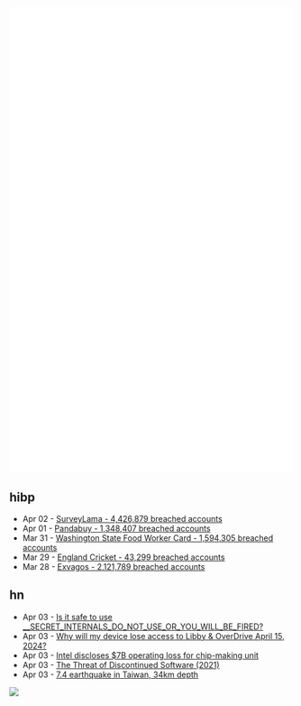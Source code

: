 ![Metrics](https://raw.githubusercontent.com/phixion/phixion/master/metrics.svg)

## hibp

<!--
for https://github.com/phixion/phixion/blob/main/.github/workflows/feeds.yml
-->
<!--START_SECTION:haveibeenpwnd-->
- Apr 02 - [SurveyLama - 4,426,879 breached accounts](https://haveibeenpwned.com/PwnedWebsites#SurveyLama)
- Apr 01 - [Pandabuy - 1,348,407 breached accounts](https://haveibeenpwned.com/PwnedWebsites#Pandabuy)
- Mar 31 - [Washington State Food Worker Card - 1,594,305 breached accounts](https://haveibeenpwned.com/PwnedWebsites#WashingtonStateFoodWorkerCard)
- Mar 29 - [England Cricket - 43,299 breached accounts](https://haveibeenpwned.com/PwnedWebsites#ECB)
- Mar 28 - [Exvagos - 2,121,789 breached accounts](https://haveibeenpwned.com/PwnedWebsites#Exvagos)
<!--END_SECTION:haveibeenpwnd-->

## hn

<!--
for https://github.com/phixion/phixion/blob/main/.github/workflows/feeds.yml
-->
<!--START_SECTION:hn-->
- Apr 03 - [Is it safe to use __SECRET_INTERNALS_DO_NOT_USE_OR_YOU_WILL_BE_FIRED?](https://github.com/reactjs/react.dev/issues/3896)
- Apr 03 - [Why will my device lose access to Libby & OverDrive April 15, 2024?](https://help.overdrive.com/en-us/2271.htm)
- Apr 03 - [Intel discloses $7B operating loss for chip-making unit](https://www.reuters.com/technology/intel-discloses-financials-foundry-business-2024-04-02/)
- Apr 03 - [The Threat of Discontinued Software (2021)](https://almy.us/softwaredeath.html)
- Apr 03 - [7.4 earthquake in Taiwan, 34km depth](https://earthquake.usgs.gov/earthquakes/map/?extent=16.34123,-246.42334&extent=28.51697,-223.43994)
<!--END_SECTION:hn-->

<!--
for https://yhype.me
-->
![](https://hit.yhype.me/github/profile?user_id=13013670)
